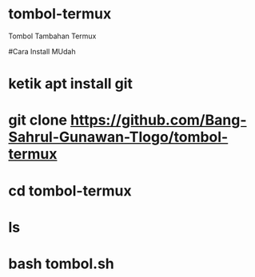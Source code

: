 # tombol-termux
Tombol Tambahan Termux

#Cara Install MUdah

# ketik apt install git

# git clone https://github.com/Bang-Sahrul-Gunawan-Tlogo/tombol-termux

# cd tombol-termux
# ls
# bash tombol.sh
